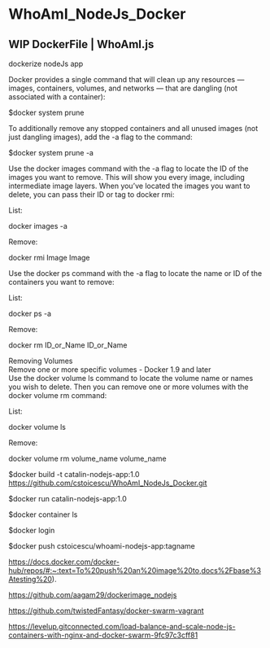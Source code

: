 # WhoAmI_NodeJs_Docker

## WIP DockerFile | WhoAmI.js

dockerize nodeJs app 


 
Docker provides a single command that will clean up any resources — images, containers, volumes, and networks — that are dangling (not associated with a container):   

$docker system prune    

To additionally remove any stopped containers and all unused images (not just dangling images), add the -a flag to the command:   

$docker system prune -a   


Use the docker images command with the -a flag to locate the ID of the images you want to remove. This will show you every image, including intermediate image layers. When you’ve located the images you want to delete, you can pass their ID or tag to docker rmi:  

List:   

docker images -a  
 
Remove:   

docker rmi Image Image  
 

Use the docker ps command with the -a flag to locate the name or ID of the containers you want to remove:   

List:   

docker ps -a   
 
Remove:   

docker rm ID_or_Name ID_or_Name     


Removing Volumes   
Remove one or more specific volumes - Docker 1.9 and later   
Use the docker volume ls command to locate the volume name or names you wish to delete. Then you can remove one or more volumes with the docker volume rm command:   

List:   

docker volume ls   
 
Remove:   
  
docker volume rm volume_name volume_name  



$docker build -t catalin-nodejs-app:1.0 https://github.com/cstoicescu/WhoAmI_NodeJs_Docker.git 

$docker run catalin-nodejs-app:1.0 

$docker container ls

$docker login

$docker push cstoicescu/whoami-nodejs-app:tagname

https://docs.docker.com/docker-hub/repos/#:~:text=To%20push%20an%20image%20to,docs%2Fbase%3Atesting%20).

https://github.com/aagam29/dockerimage_nodejs

https://github.com/twistedFantasy/docker-swarm-vagrant

https://levelup.gitconnected.com/load-balance-and-scale-node-js-containers-with-nginx-and-docker-swarm-9fc97c3cff81

 